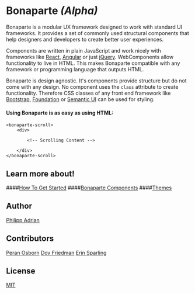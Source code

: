 # Bonaparte *(Alpha)*

Bonaparte is a modular UX framework designed to work with standard UI frameworks.
It provides a set of commonly used structural components that help designers and developers to create better user experiences.

Components are written in plain JavaScript and work nicely with frameworks like [React](https://facebook.github.io/react/), [Angular](https://angularjs.org/) or just [jQuery](http://jquery.com). WebComponents allow functionality to live in HTML. This makes Bonaparte compatible with any framework or programming language that outputs HTML.

Bonaparte is design agnostic. It's components provide structure but do not come with any design. No component uses the `class` attribute to create functionality. Therefore CSS classes of any front end framework like [Bootstrap](http://getbootstrap.com/), [Foundation](http://foundation.zurb.com/) or [Semantic UI](http://semantic-ui.com/) can be used for styling.


#### Using Bonaparte is as easy as using HTML:
```
<bonaparte-scroll>
    <div>
    
        <!-- Scrolling Content -->
    
    </div>
</bonaparte-scroll>
```
## Learn more about!

####[How To Get Started](getting-started/index.md)
####[Bonaparte Components](components/index.md)
####[Themes](themes/index.md)

## Author
[Philipp Adrian](http://github.com/greenish)

## Contributors 
[Peran Osborn](https://github.com/peranosborn)
[Dov Friedman](https://github.com/dovfriedman)
[Erin Sparling](https://github.com/everyplace)

## License 
[MIT](https://opensource.org/licenses/MIT)
